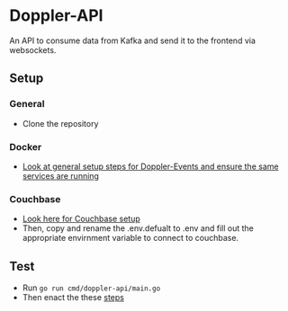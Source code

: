# Doppler-API
An API to consume data from Kafka and send it to the frontend via websockets.
## Setup
### General
- Clone the repository
### Docker
- [Look at general setup steps for Doppler-Events and ensure the same services are running](https://github.com/acstech/doppler-events#Setup)
### Couchbase
- [Look here for Couchbase setup](https://github.com/acstech/doppler-events#couchbase)
- Then, copy and rename the .env.defualt to .env and fill out the appropriate envirnment variable to connect to couchbase.
## Test
- Run `go run cmd/doppler-api/main.go`
- Then enact the these [steps](https://github.com/acstech/doppler-events#testing--not-completed-yet-)